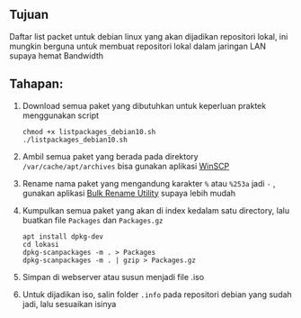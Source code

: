 ## Tujuan
Daftar list packet untuk debian linux yang akan dijadikan repositori lokal, ini mungkin berguna untuk membuat repositori lokal dalam jaringan LAN supaya hemat Bandwidth

## Tahapan:

1. Download semua paket yang dibutuhkan untuk keperluan praktek menggunakan script
    ```shell
    chmod +x listpackages_debian10.sh
    ./listpackages_debian10.sh
    ```    

2. Ambil semua paket yang berada pada direktory `/var/cache/apt/archives` bisa gunakan aplikasi [WinSCP](https://winscp.net/eng/downloads.php)

3. Rename nama paket yang mengandung karakter `%` atau `%253a` jadi `-` , gunakan aplikasi [Bulk Rename Utility](https://www.bulkrenameutility.co.uk/Download.php) supaya lebih mudah

4. Kumpulkan semua paket yang akan di index kedalam satu directory, lalu buatkan file `Packages` dan `Packages.gz`
    ```shell
    apt install dpkg-dev
    cd lokasi
    dpkg-scanpackages -m . > Packages
    dpkg-scanpackages -m . | gzip > Packages.gz
    ```

5. Simpan di webserver atau susun menjadi file .iso

6. Untuk dijadikan iso, salin folder `.info` pada repositori debian yang sudah jadi, lalu sesuaikan isinya
